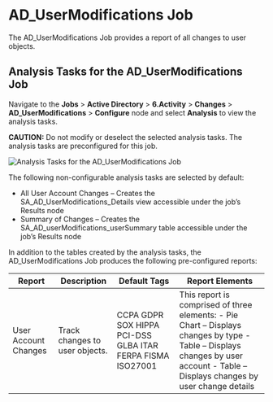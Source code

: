 # AD_UserModifications Job

The AD_UserModifications Job provides a report of all changes to user objects.

## Analysis Tasks for the AD_UserModifications Job

Navigate to the **Jobs** > **Active Directory** > **6.Activity** > **Changes** >
**AD_UserModifications** > **Configure** node and select **Analysis** to view the analysis tasks.

**CAUTION:** Do not modify or deselect the selected analysis tasks. The analysis tasks are
preconfigured for this job.

![Analysis Tasks for the AD_UserModifications Job](/img/product_docs/accessanalyzer/11.6/solutions/activedirectory/activity/changes/usermodificationsanalysis.webp)

The following non-configurable analysis tasks are selected by default:

- All User Account Changes – Creates the SA_AD_UserModifications_Details view accessible under the
  job’s Results node
- Summary of Changes – Creates the SA_AD_userModifications_userSummary table accessible under the
  job’s Results node

In addition to the tables created by the analysis tasks, the AD_UserModifications Job produces the
following pre-configured reports:

| Report               | Description                    | Default Tags                                               | Report Elements                                                                                                                                                                 |
| -------------------- | ------------------------------ | ---------------------------------------------------------- | ------------------------------------------------------------------------------------------------------------------------------------------------------------------------------- |
| User Account Changes | Track changes to user objects. | CCPA GDPR SOX HIPPA PCI-DSS GLBA ITAR FERPA FISMA ISO27001 | This report is comprised of three elements: - Pie Chart – Displays changes by type - Table – Displays changes by user account - Table – Displays changes by user change details |
